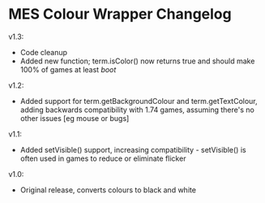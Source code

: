 # MES Colour Wrapper Changelog

v1.3:
* Code cleanup
* Added new function; term.isColor() now returns true and should make 100% of games at least *boot*

v1.2:
* Added support for term.getBackgroundColour and term.getTextColour, adding backwards compatibility with 1.74 games, assuming there's no other issues [eg mouse or bugs]

v1.1:
* Added setVisible() support, increasing compatibility - setVisible() is often used in games to reduce or eliminate flicker

v1.0:
* Original release, converts colours to black and white
